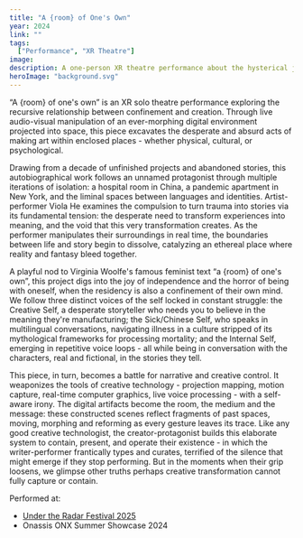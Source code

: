 ```yaml
---
title: "A {room} of One's Own"
year: 2024
link: ""
tags:
  ["Performance", "XR Theatre"]
image:
description: A one-person XR theatre performance about the hysterical journey of making creative work within a confined space. Official selected program for Under the Radar Festival 2025.
heroImage: "background.svg"
---
```


“A {room} of one's own” is an XR solo theatre performance exploring the recursive relationship between confinement and creation. Through live audio-visual manipulation of an ever-morphing digital environment projected into space, this piece excavates the desperate and absurd acts of making art within enclosed places - whether physical, cultural, or psychological.

Drawing from a decade of unfinished projects and abandoned stories, this autobiographical work follows an unnamed protagonist through multiple iterations of isolation: a hospital room in China, a pandemic apartment in New York, and the liminal spaces between languages and identities. Artist-performer Viola He examines the compulsion to turn trauma into stories via its fundamental tension: the desperate need to transform experiences into meaning, and the void that this very transformation creates. As the performer manipulates their surroundings in real time, the boundaries between life and story begin to dissolve, catalyzing an ethereal place where reality and fantasy bleed together.

A playful nod to Virginia Woolfe's famous feminist text “a {room} of one's own”, this project digs into the joy of independence and the horror of being with oneself, when the residency is also a confinement of their own mind. We follow three distinct voices of the self locked in constant struggle: the Creative Self, a desperate storyteller who needs you to believe in the meaning they're manufacturing; the Sick/Chinese Self, who speaks in multilingual conversations, navigating illness in a culture stripped of its mythological frameworks for processing mortality; and the Internal Self, emerging in repetitive voice loops - all while being in conversation with the characters, real and fictional, in the stories they tell.

This piece, in turn, becomes a battle for narrative and creative control. It weaponizes the tools of creative technology - projection mapping, motion capture, real-time computer graphics, live voice processing - with a self-aware irony. The digital artifacts become the room, the medium and the message: these constructed scenes reflect fragments of past spaces, moving, morphing and reforming as every gesture leaves its trace. Like any good creative technologist, the creator-protagonist builds this elaborate system to contain, present, and operate their existence - in which the writer-performer frantically types and curates, terrified of the silence that might emerge if they stop performing. But in the moments when their grip loosens, we glimpse other truths perhaps creative transformation cannot fully capture or contain.


Performed at:
- [Under the Radar Festival 2025](https://utrfest.org/program/a-room-of-ones-own/)
- Onassis ONX Summer Showcase 2024
